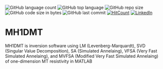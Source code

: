 ![GitHub language count](https://img.shields.io/github/languages/count/mheriyanto/MH1DMT)
![GitHub top language](https://img.shields.io/github/languages/top/mheriyanto/MH1DMT)
![GitHub repo size](https://img.shields.io/github/repo-size/mheriyanto/MH1DMT)
![GitHub code size in bytes](https://img.shields.io/github/languages/code-size/mheriyanto/MH1DMT)
![GitHub last commit](https://img.shields.io/github/last-commit/mheriyanto/MH1DMT.svg)
[![HitCount](http://hits.dwyl.com/mheriyanto/MH1DMT.svg)](http://hits.dwyl.com/mheriyanto/MH1DMT)
[![LinkedIn](https://img.shields.io/badge/-LinkedIn-black.svg?style=flat&logo=linkedin&colorB=555)](https://id.linkedin.com/in/mheriyanto)

# MH1DMT
MH1DMT is inversion software using LM (Levenberg-Marquardt), SVD (Singular Value Decomposition), SA (Simulated Annelaing), VFSA (Very Fast Simulated Annelaing), and MVFSA (Modified Very Fast Simulated Annelaing) of one-dimension MT resistivity in MATLAB
